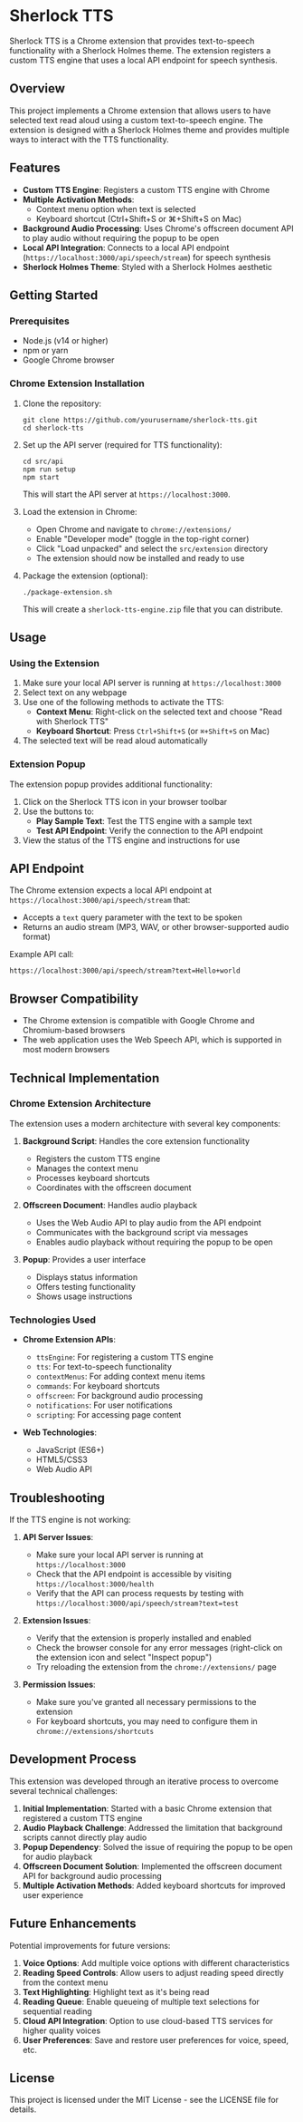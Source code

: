 # Sherlock TTS

Sherlock TTS is a Chrome extension that provides text-to-speech functionality with a Sherlock Holmes theme. The extension registers a custom TTS engine that uses a local API endpoint for speech synthesis.

## Overview

This project implements a Chrome extension that allows users to have selected text read aloud using a custom text-to-speech engine. The extension is designed with a Sherlock Holmes theme and provides multiple ways to interact with the TTS functionality.

## Features

- **Custom TTS Engine**: Registers a custom TTS engine with Chrome
- **Multiple Activation Methods**:
  - Context menu option when text is selected
  - Keyboard shortcut (Ctrl+Shift+S or ⌘+Shift+S on Mac)
- **Background Audio Processing**: Uses Chrome's offscreen document API to play audio without requiring the popup to be open
- **Local API Integration**: Connects to a local API endpoint (`https://localhost:3000/api/speech/stream`) for speech synthesis
- **Sherlock Holmes Theme**: Styled with a Sherlock Holmes aesthetic

## Getting Started

### Prerequisites

- Node.js (v14 or higher)
- npm or yarn
- Google Chrome browser

### Chrome Extension Installation

1. Clone the repository:
   ```
   git clone https://github.com/yourusername/sherlock-tts.git
   cd sherlock-tts
   ```

2. Set up the API server (required for TTS functionality):
   ```
   cd src/api
   npm run setup
   npm start
   ```
   This will start the API server at `https://localhost:3000`.

3. Load the extension in Chrome:
   - Open Chrome and navigate to `chrome://extensions/`
   - Enable "Developer mode" (toggle in the top-right corner)
   - Click "Load unpacked" and select the `src/extension` directory
   - The extension should now be installed and ready to use

4. Package the extension (optional):
   ```
   ./package-extension.sh
   ```
   This will create a `sherlock-tts-engine.zip` file that you can distribute.

## Usage

### Using the Extension

1. Make sure your local API server is running at `https://localhost:3000`
2. Select text on any webpage
3. Use one of the following methods to activate the TTS:
   - **Context Menu**: Right-click on the selected text and choose "Read with Sherlock TTS"
   - **Keyboard Shortcut**: Press `Ctrl+Shift+S` (or `⌘+Shift+S` on Mac)
4. The selected text will be read aloud automatically

### Extension Popup

The extension popup provides additional functionality:

1. Click on the Sherlock TTS icon in your browser toolbar
2. Use the buttons to:
   - **Play Sample Text**: Test the TTS engine with a sample text
   - **Test API Endpoint**: Verify the connection to the API endpoint
3. View the status of the TTS engine and instructions for use

## API Endpoint

The Chrome extension expects a local API endpoint at `https://localhost:3000/api/speech/stream` that:

- Accepts a `text` query parameter with the text to be spoken
- Returns an audio stream (MP3, WAV, or other browser-supported audio format)

Example API call:
```
https://localhost:3000/api/speech/stream?text=Hello+world
```

## Browser Compatibility

- The Chrome extension is compatible with Google Chrome and Chromium-based browsers
- The web application uses the Web Speech API, which is supported in most modern browsers

## Technical Implementation

### Chrome Extension Architecture

The extension uses a modern architecture with several key components:

1. **Background Script**: Handles the core extension functionality
   - Registers the custom TTS engine
   - Manages the context menu
   - Processes keyboard shortcuts
   - Coordinates with the offscreen document

2. **Offscreen Document**: Handles audio playback
   - Uses the Web Audio API to play audio from the API endpoint
   - Communicates with the background script via messages
   - Enables audio playback without requiring the popup to be open

3. **Popup**: Provides a user interface
   - Displays status information
   - Offers testing functionality
   - Shows usage instructions

### Technologies Used

- **Chrome Extension APIs**:
  - `ttsEngine`: For registering a custom TTS engine
  - `tts`: For text-to-speech functionality
  - `contextMenus`: For adding context menu items
  - `commands`: For keyboard shortcuts
  - `offscreen`: For background audio processing
  - `notifications`: For user notifications
  - `scripting`: For accessing page content

- **Web Technologies**:
  - JavaScript (ES6+)
  - HTML5/CSS3
  - Web Audio API

## Troubleshooting

If the TTS engine is not working:

1. **API Server Issues**:
   - Make sure your local API server is running at `https://localhost:3000`
   - Check that the API endpoint is accessible by visiting `https://localhost:3000/health`
   - Verify that the API can process requests by testing with `https://localhost:3000/api/speech/stream?text=test`

2. **Extension Issues**:
   - Verify that the extension is properly installed and enabled
   - Check the browser console for any error messages (right-click on the extension icon and select "Inspect popup")
   - Try reloading the extension from the `chrome://extensions/` page

3. **Permission Issues**:
   - Make sure you've granted all necessary permissions to the extension
   - For keyboard shortcuts, you may need to configure them in `chrome://extensions/shortcuts`

## Development Process

This extension was developed through an iterative process to overcome several technical challenges:

1. **Initial Implementation**: Started with a basic Chrome extension that registered a custom TTS engine
2. **Audio Playback Challenge**: Addressed the limitation that background scripts cannot directly play audio
3. **Popup Dependency**: Solved the issue of requiring the popup to be open for audio playback
4. **Offscreen Document Solution**: Implemented the offscreen document API for background audio processing
5. **Multiple Activation Methods**: Added keyboard shortcuts for improved user experience

## Future Enhancements

Potential improvements for future versions:

1. **Voice Options**: Add multiple voice options with different characteristics
2. **Reading Speed Controls**: Allow users to adjust reading speed directly from the context menu
3. **Text Highlighting**: Highlight text as it's being read
4. **Reading Queue**: Enable queueing of multiple text selections for sequential reading
5. **Cloud API Integration**: Option to use cloud-based TTS services for higher quality voices
6. **User Preferences**: Save and restore user preferences for voice, speed, etc.

## License

This project is licensed under the MIT License - see the LICENSE file for details.

